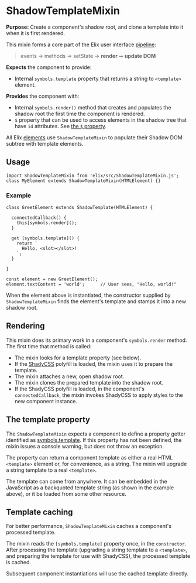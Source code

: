 # ShadowTemplateMixin

**Purpose:** Create a component's shadow root, and clone a template into it when it is first rendered.

This mixin forms a core part of the Elix user interface [pipeline](pipeline):

> events → methods → setState → **render** ➞ **update DOM**

**Expects** the component to provide:
* Internal `symbols.template` property that returns a string to `<template>` element.

**Provides** the component with:
* Internal `symbols.render()` method that creates and populates the shadow root the first time the component is rendered.
* `$` property that can be used to access elements in the shadow tree that have `id` attributes. See [the `$` property](#$).

All Elix [elements](elements) use `ShadowTemplateMixin` to populate their Shadow DOM subtree with template elements.


## Usage

    import ShadowTemplateMixin from 'elix/src/ShadowTemplateMixin.js';
    class MyElement extends ShadowTemplateMixin(HTMLElement) {}

### Example

    class GreetElement extends ShadowTemplate(HTMLElement) {

      connectedCallback() {
        this[symbols.render]();
      }

      get [symbols.template]() {
        return `
          Hello, <slot></slot>!
        `;
      }

    }

    const element = new GreetElement();
    element.textContent = 'world';      // User sees, "Hello, world!"

When the element above is instantiated, the constructor supplied by `ShadowTemplateMixin` finds the element's template and stamps it into a new shadow root.


## Rendering

This mixin does its primary work in a component's `symbols.render` method. The first time that method is called:

* The mixin looks for a template property (see below).
* If the [ShadyCSS](https://github.com/webcomponents/shadycss) polyfill is loaded, the mixin uses it to prepare the template.
* The mixin attaches a new, open shadow root.
* The mixin clones the prepared template into the shadow root.
* If the ShadyCSS polyfill is loaded, in the component's `connectedCallback`, the mixin invokes ShadyCSS to apply styles to the new component instance.


## The template property

The `ShadowTemplateMixin` expects a component to define a property getter identified as [symbols.template](symbols#template). If this property has not been defined, the mixin issues a console warning, but does not throw an exception.

The property can return a component template as either a real HTML `<template>` element or, for convenience, as a string. The mixin will upgrade a string template to a real `<template>`.

The template can come from anywhere. It can be embedded in the JavaScript as a backquoted template string (as shown in the example above), or it be loaded from some other resource.

## Template caching

For better performance, `ShadowTemplateMixin` caches a component's processed template.

The mixin reads the `[symbols.template]` property once, in the `constructor`. After processing the template (upgrading a string template to a `<template>`, and preparing the template for use with ShadyCSS), the processed template is cached.

Subsequent component instantiations will use the cached template directly.
